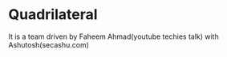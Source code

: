 # Quadrilateral
It is a team driven by Faheem Ahmad(youtube techies talk)
with Ashutosh(secashu.com)
